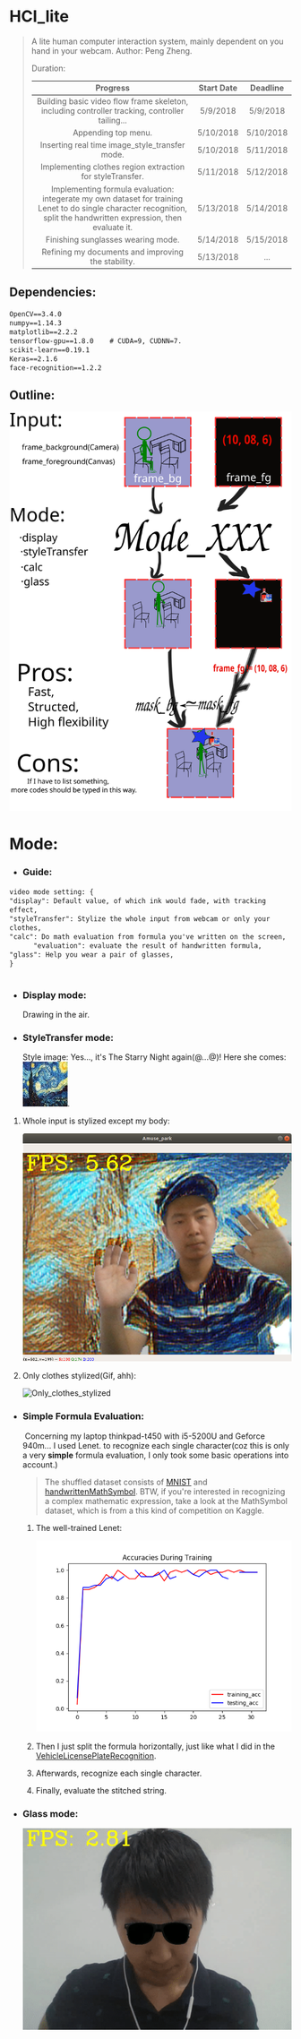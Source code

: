 # HCI_lite
> A lite human computer interaction system, mainly dependent on you hand in your webcam.
> Author: Peng Zheng.
>
> Duration: 
>
> |                           Progress                           | Start Date | Deadline  |
> | :----------------------------------------------------------: | :--------: | :-------: |
> | Building basic video flow frame skeleton, including controller tracking, controller tailing... |  5/9/2018  | 5/9/2018  |
> |                     Appending top menu.                      | 5/10/2018  | 5/10/2018 |
> |        Inserting real time image_style_transfer mode.        | 5/10/2018  | 5/11/2018 |
> |  Implementing clothes region extraction for styleTransfer.   | 5/11/2018  | 5/12/2018 |
> | Implementing formula evaluation: integerate my own dataset for training Lenet to do single character recognition, split the handwritten expression, then evaluate it. | 5/13/2018  | 5/14/2018 |
> |              Finishing sunglasses wearing mode.              | 5/14/2018  | 5/15/2018 |
> |      Refining my documents and improving the stability.      | 5/13/2018  |    ...    |



## Dependencies:

    OpenCV==3.4.0
    numpy==1.14.3
    matplotlib==2.2.2
    tensorflow-gpu==1.8.0    # CUDA=9, CUDNN=7.
    scikit-learn==0.19.1
    Keras==2.1.6
    face-recognition==1.2.2


## Outline:
![outline](./images/outline.svg)

# Mode:

- ### Guide:

```python3
video mode setting: {
"display": Default value, of which ink would fade, with tracking effect,
"styleTransfer": Stylize the whole input from webcam or only your clothes,
"calc": Do math evaluation from formula you've written on the screen,
      "evaluation": evaluate the result of handwritten formula,
"glass": Help you wear a pair of glasses,
}
```

# 

- ### Display mode:

  Drawing in the air.

- ### StyleTransfer mode:

  Style image: Yes..., it's The Starry Night again(@...@)! Here she comes:![The_Starry_Night](./images/theStarryNight.jpg).

1. Whole input is stylized except my body:

   ![Background_and_clothes_stylized](./images/Background_and_clothes_stylized.png)

2. Only clothes stylized(Gif, ahh):

   ![Only_clothes_stylized](./images/Stylization.gif)

- ### Simple Formula Evaluation:

  ​	Concerning my laptop thinkpad-t450 with i5-5200U and Geforce 940m... I used Lenet. to recognize each single character(coz this is only a very **simple** formula evaluation, I only took some basic operations into account.)

  > The shuffled dataset consists of [MNIST](http://yann.lecun.com/exdb/mnist/) and [handwrittenMathSymbol](https://www.kaggle.com/xainano/handwrittenmathsymbols/). BTW, if you're interested in recognizing a complex mathematic expression, take a look at the MathSymbol dataset, which is from a this kind of competition on Kaggle.

  1. The well-trained Lenet:

     ![Lenet](./images/lenet_training.png)

  2. Then I just split the formula horizontally, just like what I did in the [VehicleLicensePlateRecognition](https://github.com/ZhengPeng7/Vehicle_License_Plate_Recognition).

  3. Afterwards, recognize each single character.

  4. Finally, evaluate the stitched string.

- ### Glass mode:

  ![glass_modE](./images/glass_modE.gif)
